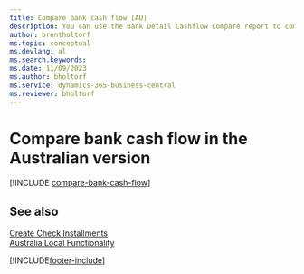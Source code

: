 ```yaml
---
title: Compare bank cash flow [AU]
description: You can use the Bank Detail Cashflow Compare report to compare the flow of cash in a particular bank for a specified period in the Australian version.
author: brentholtorf
ms.topic: conceptual
ms.devlang: al
ms.search.keywords:
ms.date: 11/09/2023
ms.author: bholtorf
ms.service: dynamics-365-business-central
ms.reviewer: bholtorf
---
```

# Compare bank cash flow in the Australian version


[!INCLUDE [compare-bank-cash-flow](../includes/AUNZ/compare-bank-cash-flow.md)]

## See also

[Create Check Installments](how-to-create-check-installments.md)   
[Australia Local Functionality](australia-local-functionality.md)


[!INCLUDE[footer-include](../../includes/footer-banner.md)]